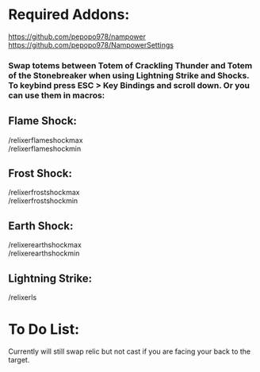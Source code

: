# Required Addons:<br/>
https://github.com/pepopo978/nampower<br/>
https://github.com/pepopo978/NampowerSettings<br/>
### Swap totems between Totem of Crackling Thunder and Totem of the Stonebreaker when using Lightning Strike and Shocks. To keybind press ESC > Key Bindings and scroll down. Or you can use them in macros:<br/>
## Flame Shock:<br/>
/relixerflameshockmax<br/>
/relixerflameshockmin<br/>
## Frost Shock:<br/>
/relixerfrostshockmax<br/>
/relixerfrostshockmin<br/>
## Earth Shock:<br/>
/relixerearthshockmax<br/>
/relixerearthshockmin<br/>
## Lightning Strike:<br/>
/relixerls<br/>
# To Do List:<br/>
Currently will still swap relic but not cast if you are facing your back to the target.
